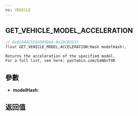```yaml
---
ns: VEHICLE
---
```

## GET_VEHICLE_MODEL_ACCELERATION

```c
// 0x8C044C5C84505B6A 0x29CB3537
float GET_VEHICLE_MODEL_ACCELERATION(Hash modelHash);
```

```
Returns the acceleration of the specified model.  
For a full list, see here: pastebin.com/GaN6vT4R  
```

## 參數
* **modelHash**: 

## 返回值
